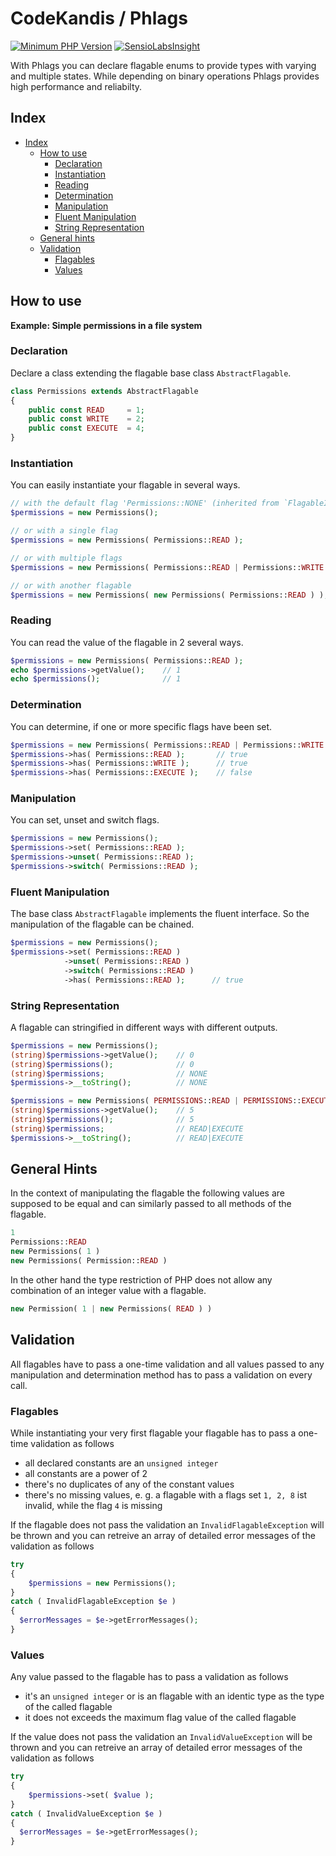# CodeKandis / Phlags

[![Minimum PHP Version](https://img.shields.io/badge/php-%3E%3D%207.1-8892BF.svg?style=flat-square)](https://php.net/)
[![SensioLabsInsight](https://insight.sensiolabs.com/projects/b5d47b55-216f-4247-ad41-902dc0f8ac44/mini.png)](https://insight.sensiolabs.com/projects/b5d47b55-216f-4247-ad41-902dc0f8ac44)

With Phlags you can declare flagable enums to provide types with varying and multiple states. While depending on binary operations Phlags provides high performance and reliabilty.

## Index

* [Index](#index)
    * [How to use](#how-to-use)
        * [Declaration](#declaration)
        * [Instantiation](#instantiation)
        * [Reading](#reading)
        * [Determination](#determination)
        * [Manipulation](#manipulation)
        * [Fluent Manipulation](#fluent-manipulation)
        * [String Representation](#string-representation)
    * [General hints](#general-hints)
    * [Validation](#validation)
        * [Flagables](#flagables)
        * [Values](#values)

## How to use

**Example: Simple permissions in a file system**

### Declaration

Declare a class extending the flagable base class `AbstractFlagable`.

```php
class Permissions extends AbstractFlagable
{
    public const READ     = 1;
    public const WRITE    = 2;
    public const EXECUTE  = 4;
}
```

### Instantiation

You can easily instantiate your flagable in several ways.

```php
// with the default flag 'Permissions::NONE' (inherited from `FlagableInterface::NONE`)
$permissions = new Permissions();

// or with a single flag
$permissions = new Permissions( Permissions::READ );

// or with multiple flags
$permissions = new Permissions( Permissions::READ | Permissions::WRITE );

// or with another flagable
$permissions = new Permissions( new Permissions( Permissions::READ ) );
```

### Reading

You can read the value of the flagable in 2 several ways.

```php
$permissions = new Permissions( Permissions::READ );
echo $permissions->getValue();    // 1
echo $permissions();              // 1
```

### Determination

You can determine, if one or more specific flags have been set.

```php
$permissions = new Permissions( Permissions::READ | Permissions::WRITE );
$permissions->has( Permissions::READ );       // true
$permissions->has( Permissions::WRITE );      // true
$permissions->has( Permissions::EXECUTE );    // false
```

### Manipulation

You can set, unset and switch flags.

```php
$permissions = new Permissions();
$permissions->set( Permissions::READ );
$permissions->unset( Permissions::READ );
$permissions->switch( Permissions::READ );
```

### Fluent Manipulation

The base class `AbstractFlagable` implements the fluent interface. So the manipulation of the flagable can be chained.

```php
$permissions = new Permissions();
$permissions->set( Permissions::READ )
            ->unset( Permissions::READ )
            ->switch( Permissions::READ )
            ->has( Permissions::READ );      // true
```

### String Representation

A flagable can stringified in different ways with different outputs.

```php
$permissions = new Permissions();
(string)$permissions->getValue();    // 0
(string)$permissions();              // 0
(string)$permissions;                // NONE
$permissions->__toString();          // NONE

$permissions = new Permissions( PERMISSIONS::READ | PERMISSIONS::EXECUTE );
(string)$permissions->getValue();    // 5
(string)$permissions();              // 5
(string)$permissions;                // READ|EXECUTE
$permissions->__toString();          // READ|EXECUTE
```

## General Hints

In the context of manipulating the flagable the following values are supposed to be equal and can similarly passed to all methods of the flagable.

```php
1
Permissions::READ
new Permissions( 1 )
new Permissions( Permission::READ )
```

In the other hand the type restriction of PHP does not allow any combination of an integer value with a flagable.

```php
new Permission( 1 | new Permissions( READ ) )
```

## Validation

All flagables have to pass a one-time validation and all values passed to any manipulation and determination method has to pass a validation on every call.

### Flagables

While instantiating your very first flagable your flagable has to pass a one-time validation as follows

* all declared constants are an `unsigned integer`
* all constants are a power of 2
* there's no duplicates of any of the constant values
* there's no missing values, e. g. a flagable with a flags set `1, 2, 8` ist invalid, while the flag `4` is missing

If the flagable does not pass the validation an `InvalidFlagableException` will be thrown and you can retreive an array of detailed error messages of the validation as follows

```php
try
{
    $permissions = new Permissions();
}
catch ( InvalidFlagableException $e )
{
  $errorMessages = $e->getErrorMessages();
}
```

### Values

Any value passed to the flagable has to pass a validation as follows

* it's an `unsigned integer` or is an flagable with an identic type as the type of the called flagable
* it does not exceeds the maximum flag value of the called flagable

If the value does not pass the validation an `InvalidValueException` will be thrown and you can retreive an array of detailed error messages of the validation as follows

```php
try
{
    $permissions->set( $value );
}
catch ( InvalidValueException $e )
{
  $errorMessages = $e->getErrorMessages();
}
```
